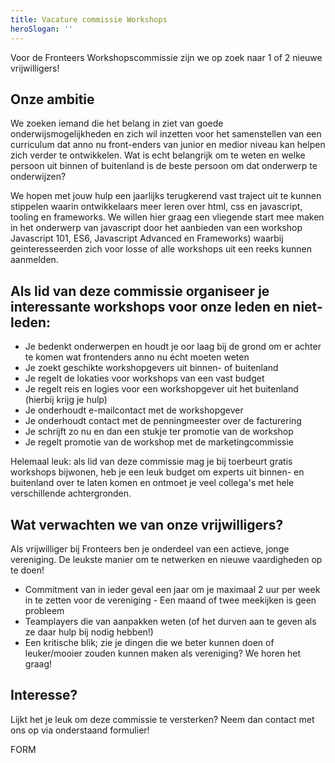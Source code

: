 ```yaml
---
title: Vacature commissie Workshops
heroSlogan: ''
---
```


Voor de Fronteers Workshopscommissie zijn we op zoek naar 1 of 2 nieuwe vrijwilligers!

## Onze ambitie

We zoeken iemand die het belang in ziet van goede onderwijsmogelijkheden en zich wil inzetten voor het samenstellen van een curriculum dat anno nu front-enders van junior en medior niveau kan helpen zich verder te ontwikkelen. Wat is echt belangrijk om te weten en welke persoon uit binnen of buitenland is de beste persoon om dat onderwerp te onderwijzen?

We hopen met jouw hulp een jaarlijks terugkerend vast traject uit te kunnen stippelen waarin ontwikkelaars meer leren over html, css en javascript, tooling en frameworks. We willen hier graag een vliegende start mee maken in het onderwerp van javascript door het aanbieden van een workshop Javascript 101, ES6, Javascript Advanced en Frameworks) waarbij geinteresseerden zich voor losse of alle workshops uit een reeks kunnen aanmelden.

## Als lid van deze commissie organiseer je interessante workshops voor onze leden en niet-leden:

-   Je bedenkt onderwerpen en houdt je oor laag bij de grond om er achter te komen wat frontenders anno nu écht moeten weten
-   Je zoekt geschikte workshopgevers uit binnen- of buitenland
-   Je regelt de lokaties voor workshops van een vast budget
-   Je regelt reis en logies voor een workshopgever uit het buitenland (hierbij krijg je hulp)
-   Je onderhoudt e-mailcontact met de workshopgever
-   Je onderhoudt contact met de penningmeester over de facturering
-   Je schrijft zo nu en dan een stukje ter promotie van de workshop
-   Je regelt promotie van de workshop met de marketingcommissie

Helemaal leuk: als lid van deze commissie mag je bij toerbeurt gratis workshops bijwonen, heb je een leuk budget om experts uit binnen- en buitenland over te laten komen en ontmoet je veel collega's met hele verschillende achtergronden.

## Wat verwachten we van onze vrijwilligers?

Als vrijwilliger bij Fronteers ben je onderdeel van een actieve, jonge vereniging. De leukste manier om te netwerken en nieuwe vaardigheden op te doen!

-   Commitment van in ieder geval een jaar om je maximaal 2 uur per week in te zetten voor de vereniging - Een maand of twee meekijken is geen probleem
-   Teamplayers die van aanpakken weten (of het durven aan te geven als ze daar hulp bij nodig hebben!)
-   Een kritische blik; zie je dingen die we beter kunnen doen of leuker/mooier zouden kunnen maken als vereniging? We horen het graag!

## Interesse?

Lijkt het je leuk om deze commissie te versterken? Neem dan contact met ons op via onderstaand formulier!

FORM
